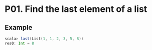 P01. Find the last element of a list
====================================

## Example

``` scala
scala> last(List(1, 1, 2, 3, 5, 8))
res0: Int = 8
```